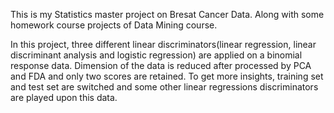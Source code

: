 This is my Statistics master project on Bresat Cancer Data. Along with some homework course projects of Data Mining course.

In this project, three different linear discriminators(linear regression, linear discriminant analysis and logistic regression) are applied on a binomial response data. Dimension of the data is reduced after processed by PCA and FDA and only two scores are retained. To get more insights, training set and test set are switched and some other linear regressions discriminators are played upon this data.
